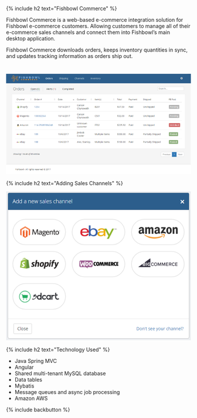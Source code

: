 {% include h2 text="Fishbowl Commerce" %}

Fishbowl Commerce is a web-based e-commerce integration solution for Fishbowl e-commerce customers. Allowing customers to manage all of their e-commerce sales channels and connect them into Fishbowl’s main desktop application.

Fishbowl Commerce downloads orders, keeps inventory quantities in sync, and updates tracking information as orders ship out.

<p style="margin-top: 40px;"><img class="border" src="/assets/images/commerce2.png" alt="commerce2"></p>

{% include h2 text="Adding Sales Channels" %}

<p class="text-center"><img src="/assets/images/addchannel.png" alt="addchannel"></p>

{% include h2 text="Technology Used" %}

- Java Spring MVC
- Angular
- Shared multi-tenant MySQL database
- Data tables
- Mybatis
- Message queues and async job processing
- Amazon AWS

{% include backbutton %}
